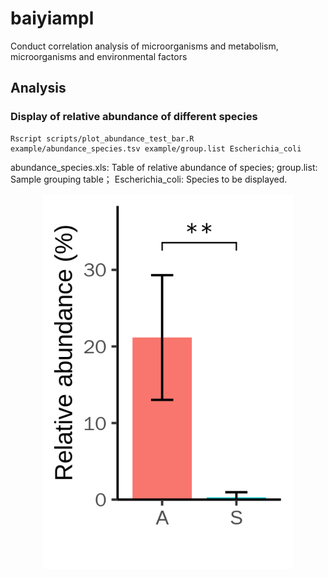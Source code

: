 # baiyiampl
Conduct correlation analysis of microorganisms and metabolism, microorganisms and environmental factors



## Analysis
### Display of relative abundance of different species
```
Rscript scripts/plot_abundance_test_bar.R example/abundance_species.tsv example/group.list Escherichia_coli
```
abundance_species.xls: Table of relative abundance of species; group.list: Sample grouping table； Escherichia_coli: Species to be displayed.
<p align="center">
<img src="https://github.com/zxgsy520/baiyiampl/blob/main/example/Escherichia_coli.abundance_test_bar.png" width=400px"> <br>
</p>

